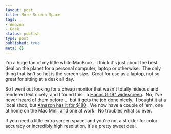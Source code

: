```yaml
---
layout: post
title: More Screen Space
tags:
- Amazon
- Geek
status: publish
type: post
published: true
meta: {}
---
```

I'm a huge fan of my little white MacBook.  I think it's just about the best deal on the planet for a personal computer, laptop or otherwise.  The only thing that isn't so hot is the screen size.  Great for use as a laptop, not so great for sitting at a desk all day.

So I went out looking for a cheap monitor that wasn't totally hideous and rendered text nicely, and I found this:  a <a href="http://www.amazon.com/gp/product/B000F9GZN2?ie=UTF8&amp;tag=peatdotorg-20&amp;linkCode=as2&amp;camp=211189&amp;creative=374929&amp;creativeASIN=B000F9GZN2" target="_blank">Hanns G 19" widescreen</a>.  No, I've never heard of them before ... but it gets the job done nicely.  I bought it at a local shop, but <a href="http://www.amazon.com/gp/product/B000F9GZN2?ie=UTF8&amp;tag=peatdotorg-20&amp;linkCode=as2&amp;camp=211189&amp;creative=374929&amp;creativeASIN=B000F9GZN2" target="_blank">Amazon has it for $180</a>.  We now have a couple of 'em, one at home on the Mac Mini, and one at work.  No troubles what so ever.

If you need a little extra screen space, and you're not a stickler for color accuracy or incredibly high resolution, it's a pretty sweet deal.
